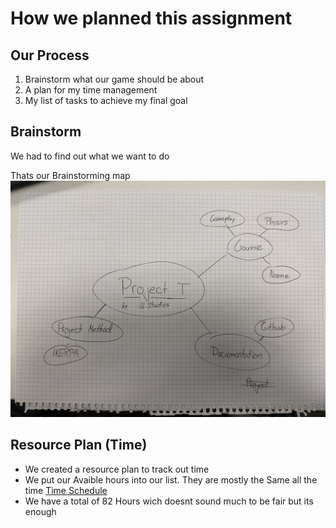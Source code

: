 # How we planned this assignment

## Our Process
1. Brainstorm what our game should be about
2. A plan for my time management
3. My list of tasks to achieve my final goal

 ## Brainstorm
We had to find out what we want to do


Thats our Brainstorming map
![Screenshot](../99_Media/Mindmap_Project_T.jpg)

 ## Resource Plan (Time)

* We created a resource plan to track out time
* We put our Avaible hours into our list. They are mostly the Same all the time
  [Time Schedule](../Planning/Time_Schedule.md)
* We have a total of 82 Hours wich doesnt sound much to be fair but its enough
